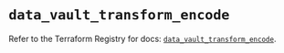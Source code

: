 # `data_vault_transform_encode`

Refer to the Terraform Registry for docs: [`data_vault_transform_encode`](https://registry.terraform.io/providers/hashicorp/vault/4.7.0/docs/data-sources/transform_encode).
